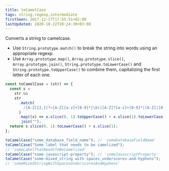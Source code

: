 ```yaml
---
title: toCamelCase
tags: string,regexp,intermediate
firstSeen: 2017-12-17T17:55:51+02:00
lastUpdated: 2020-10-22T20:24:30+03:00
---
```


Converts a string to camelcase.

- Use `String.prototype.match()` to break the string into words using an appropriate regexp.
- Use `Array.prototype.map()`, `Array.prototype.slice()`, `Array.prototype.join()`, `String.prototype.toLowerCase()` and `String.prototype.toUpperCase()` to combine them, capitalizing the first letter of each one.

```js
const toCamelCase = (str) => {
  const s =
    str &&
    str
      .match(
        /[A-Z]{2,}(?=[A-Z][a-z]+[0-9]*|\b)|[A-Z]?[a-z]+[0-9]*|[A-Z]|[0-9]+/g
      )
      .map((x) => x.slice(0, 1).toUpperCase() + x.slice(1).toLowerCase())
      .join("");
  return s.slice(0, 1).toLowerCase() + s.slice(1);
};
```

```js
toCamelCase("some_database_field_name"); // 'someDatabaseFieldName'
toCamelCase("Some label that needs to be camelized");
// 'someLabelThatNeedsToBeCamelized'
toCamelCase("some-javascript-property"); // 'someJavascriptProperty'
toCamelCase("some-mixed_string with spaces_underscores-and-hyphens");
// 'someMixedStringWithSpacesUnderscoresAndHyphens'
```
